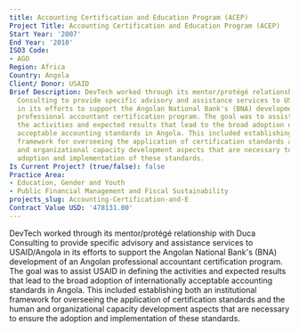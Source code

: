 ```yaml
---
title: Accounting Certification and Education Program (ACEP)
Project Title: Accounting Certification and Education Program (ACEP)
Start Year: '2007'
End Year: '2010'
ISO3 Code:
- AGO
Region: Africa
Country: Angola
Client/ Donor: USAID
Brief Description: DevTech worked through its mentor/protégé relationship with Duca
  Consulting to provide specific advisory and assistance services to USAID/Angola
  in its efforts to support the Angolan National Bank's (BNA) development of an Angolan
  professional accountant certification program. The goal was to assist USAID in defining
  the activities and expected results that lead to the broad adoption of internationally
  acceptable accounting standards in Angola. This included establishing both an institutional
  framework for overseeing the application of certification standards and the human
  and organizational capacity development aspects that are necessary to ensure the
  adoption and implementation of these standards.
Is Current Project? (true/false): false
Practice Area:
- Education, Gender and Youth
- Public Financial Management and Fiscal Sustainability
projects_slug: Accounting-Certification-and-E
Contract Value USD: '478131.00'
---
```


DevTech worked through its mentor/protégé relationship with Duca Consulting to provide specific advisory and assistance services to USAID/Angola in its efforts to support the Angolan National Bank's (BNA) development of an Angolan professional accountant certification program. The goal was to assist USAID in defining the activities and expected results that lead to the broad adoption of internationally acceptable accounting standards in Angola. This included establishing both an institutional framework for overseeing the application of certification standards and the human and organizational capacity development aspects that are necessary to ensure the adoption and implementation of these standards.